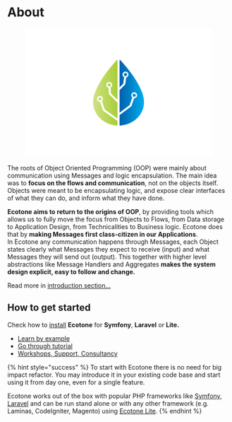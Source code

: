 # About

<figure><img src=".gitbook/assets/ecotone_logo_no_background (2).png" alt="" width="563"><figcaption></figcaption></figure>

The roots of Object Oriented Programming (OOP) were mainly about communication using Messages and logic encapsulation. The main idea was to **focus on the flows and communication**, not on the objects itself. Objects were meant to be encapsulating logic, and expose clear interfaces of what they can do, and inform what they have done.&#x20;

**Ecotone aims to return to the origins of OOP**, by providing tools which allows us to fully move the focus from Objects to Flows, from Data storage to Application Design, from Technicalities to Business logic. Ecotone does that by **making Messages first class-citizen in our Applications**. \
In Ecotone any communication happens through Messages, each Object states clearly what Messages they expect to receive (input) and what Messages they will send out (output). This together with higher level abstractions like Message Handlers and Aggregates **makes the system design explicit, easy to follow and change.**

Read more in [introduction section...](modelling/message-driven-php-introduction.md)

## How to get started

Check how to [install](install-php-service-bus.md) **Ecotone** for **Symfony**, **Laravel** or **Lite.**

* [Learn by example](quick-start-php-ddd-cqrs-event-sourcing/)
* [Go through tutorial](tutorial-php-ddd-cqrs-event-sourcing/)
* [Workshops, Support, Consultancy](other/contact-workshops-and-support.md)

{% hint style="success" %}
To start with Ecotone there is no need for big impact refactor. You may introduce it in your existing code base and start using it from day one, even for a single feature.&#x20;

Ecotone works out of the box with popular PHP frameworks like [Symfony](modules/symfony/symfony-ddd-cqrs-event-sourcing.md), [Laravel](modules/laravel/laravel-ddd-cqrs-event-sourcing.md) and can be run stand alone or with any other framework (e.g. Laminas, CodeIgniter, Magento) using [Ecotone Lite](modules/ecotone-lite/).
{% endhint %}
